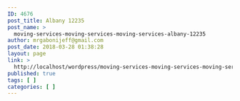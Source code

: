 ```yaml
---
ID: 4676
post_title: Albany 12235
post_name: >
  moving-services-moving-services-moving-services-albany-12235
author: mrgabonijeff@gmail.com
post_date: 2018-03-28 01:38:28
layout: page
link: >
  http://localhost/wordpress/moving-services-moving-services-moving-services-albany-12235/
published: true
tags: [ ]
categories: [ ]
---
```

